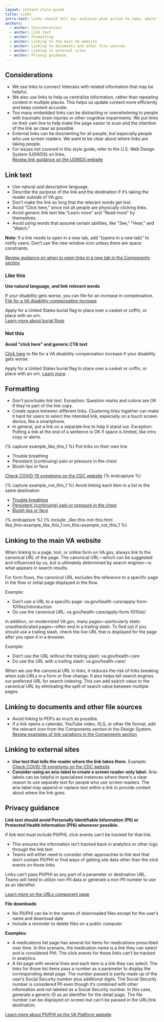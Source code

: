```yaml
---
layout: content-style-guide
title: Links
intro-text: Links should tell our audience what action to take, where to go next, or what information to expect when they select the link.
anchors:
  - anchor: Considerations
  - anchor: Link text
  - anchor: Formatting
  - anchor: Linking to the main VA website
  - anchor: Linking to documents and other file sources
  - anchor: Linking to external sites
  - anchor: Privacy guidance
---
```


## Considerations

* We use links to connect Veterans with related information that may be helpful. 
* We also use links to help us centralize information, rather than repeating content in multiple places. This helps us update content more efficiently and keep content accurate.
* Too many embedded links can be distracting or overwhelming to people with traumatic brain injuries or other cognitive impairments. We put links on their own line to help make the page easier to scan and the intention of the link as clear as possible.
* External links can be disorienting for all people, but especially people who use screen readers. We want to be clear about where links are taking people.
* For issues not covered in this style guide, refer to the U.S. Web Design System (USWDS) on links.<br>
[Review link guidance on the USWDS website](https://designsystem.digital.gov//components/link/)

## Link text

* Use natural and descriptive language.
* Describe the purpose of the link and the destination if it’s taking the reader outside of VA.gov.
* Don’t make the link so long that the relevant words get lost.
* Avoid "Click here," since not all people are physically clicking links. 
* Avoid generic link text like "Learn more" and "Read more" by themselves.
* Avoid using words that assume certain abilities, like "See," "Hear," and "Watch."

**Note:** If a link needs to open in a new tab, add “(opens in a new tab)” to notify users. Don’t use the new window icon unless there are space constraints.

[Review guidance on when to open links in a new tab in the Components section](https://design.va.gov/components/link/)

<div class="do-dont">
<div class="do-dont__do">
<h3 class="do-dont__heading">Like this</h3>
<div class="do-dont__content" markdown="1">
  
__Use natural language, and link relevant words__
  
If your disability gets worse, you can file for an increase in compensation.  
[File for a VA disability compensation increase](https://va.gov/disability/how-to-file-claim/)
  
Apply for a United States burial flag to place over a casket or coffin, or place with an urn.  
[Learn more about burial flags](https://www.va.gov/burials-memorials/memorial-items/burial-flags/)

</div>
</div>
<div class="do-dont__dont">
<h3 class="do-dont__heading">Not this</h3>
<div class="do-dont__content" markdown="1">
  
__Avoid "click here" and generic CTA text__

[Click here](https://va.gov/disability/how-to-file-claim/) to file for a VA disability compensation increase if your disability gets worse.

Apply for a United States burial flag to place over a casket or coffin, or place with an urn. 
[Learn more](https://www.va.gov/burials-memorials/memorial-items/burial-flags/)
  
</div>
</div>
</div>

## Formatting

* Don't punctuate link text. Exception: Question marks and colons are OK if they're part of the link copy.
* Create space between different links. Clustering links together can make it hard for users to select the intended link, especially on a touch screen device, like a smartphone.
* In general, put a link on a separate line to help it stand out. Exception: Putting a link at the end of a sentence is OK if space is limited, like intro copy or alerts.

{% capture example_like_this_1 %}
Put links on their own line
<ul>
  <li>Trouble breathing</li>
  <li>Persistent (continuing) pain or pressure in the chest</li>
  <li>Bluish lips or face</li>
</ul>
<a href="https://www.cdc.gov/coronavirus/2019-ncov/symptoms-testing/symptoms.html">Check COVID-19 symptoms on the CDC website</a>
{% endcapture %}

{% capture example_not_this_1 %}
Avoid linking each item in a list to the same destination
<ul>
  <li><a href="https://www.cdc.gov/coronavirus/2019-ncov/symptoms-testing/symptoms.html">Trouble breathing</a></li>
  <li><a href="https://www.cdc.gov/coronavirus/2019-ncov/symptoms-testing/symptoms.html">Persistent (continuing) pain or pressure in the chest</a></li>
  <li><a href="https://www.cdc.gov/coronavirus/2019-ncov/symptoms-testing/symptoms.html">Bluish lips or face</a></li>
</ul>
{% endcapture %}
{% include _like-this-not-this.html like_this=example_like_this_1 not_this=example_not_this_1 %}

## Linking to the main VA website

When linking to a page, tool, or online form on VA.gov, always link to the canonical URL of the page. The canonical URL—which can be suggested and influenced by us, but is ultimately determined by search engines—is what appears in search results. 

For form flows, the canonical URL excludes the reference to a specific page in the flow or initial page displayed in the flow.  

Example:
- Don’t use a URL to a specific page: va.gov/health-care/apply-form-1010ez/introduction
- Do use the canonical URL: va.gov/health-care/apply-form-1010ez/

In addition, on modernized VA.gov, many pages—particularly static unauthenticated pages—often end in a trailing slash. To find out if you should use a trailing slash, check the live URL that is displayed for the page after you open it in a browser. 

Example:
- Don’t use the URL without the trailing slash: va.gov/health-care 
- Do use the URL with a trailing slash: va.gov/health-care/

When we use the canonical URL in links, it reduces the risk of links breaking when sub-URLs in a form or flow change. It also helps tell search engines our preferred URL for search indexing. This can add search value to the canonical URL by eliminating the split of search value between multiple pages. 

## Linking to documents and other file sources
* Avoid linking to PDFs as much as possible. 
* If a link opens a calendar, YouTube video, XLS, or other file format, add the relevant icon from the Components section in the Design System.<br>
[Review examples of link variations in the Components section](https://design.va.gov/content-style-guide/links)

## Linking to external sites

* **Use text that tells the reader where the link takes them.** Example: [Check COVID-19 symptoms on the CDC website](https://www.cdc.gov/coronavirus/2019-ncov/symptoms-testing/symptoms.html)
* **Consider using an aria-label to create a screen reader-only label.** Aria-labels can be helpful in specialized instances where there's a clear reason to use separate text for people who use screen readers. The aria-label may append or replace text within a link to provide context about where the link goes.

## Privacy guidance

**Link text should avoid Personally Identifiable Information (PII) or Protected Health Information (PHI) whenever possible.**

If link text must include PII/PHI, click events can’t be tracked for that link.

-	This ensures the information isn’t tracked back in analytics or other logs through the link text
-	Teams will either need to consider other approaches to link text that don’t contain PII/PHI or find ways of getting site data other than the click events on those links
	
Links can’t pass PII/PHI as any part of a parameter or destination URL. Teams will need to utilize non-PII data or generate a non-PII number to use as an identifier.

[Learn more on the URLs component page](https://design.va.gov/ia/url-standards/)

**File downloads**

- No PII/PHI can be in the names of downloaded files except for the user’s name and download date
- Include a reminder to delete files on a public computer

**Examples:**

-	A medications list page has several list items for medications prescribed over time. In this scenario, the medication name is a link they can select and is considered PHI. The click events for those links can’t be tracked in analytics.
-	A list page with several lines and each item is a link they can select. The links for those list items pass a number as a parameter to display the corresponding detail page. The number passed is partly made up of the user’s Social Security number plus additional digits. The Social Security number is considered PII even though it’s combined with other information and not labeled as a Social Security number. In this case, generate a generic ID as an identifier for the detail page. The file number can be displayed on screen but can’t be passed in the URL/link destination.

[Learn more about PII/PHI on the VA Platform website](https://depo-platform-documentation.scrollhelp.site/research-design/what-is-pii)
